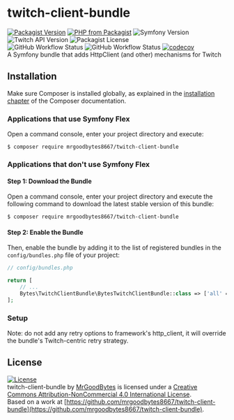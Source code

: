 # twitch-client-bundle
[![Packagist Version](https://img.shields.io/packagist/v/mrgoodbytes8667/twitch-client-bundle?logo=packagist&logoColor=FFF&style=flat)](https://packagist.org/packages/mrgoodbytes8667/twitch-client-bundle)
[![PHP from Packagist](https://img.shields.io/packagist/php-v/mrgoodbytes8667/twitch-client-bundle?logo=php&logoColor=FFF&style=flat)](https://packagist.org/packages/mrgoodbytes8667/twitch-client-bundle)
![Symfony Version](https://img.shields.io/endpoint?url=https%3A%2F%2Fshields.goodbytes.live%2Fshield%2Fsymfony%2F%255E5.2%2520%257C%2520%255E5.3&logoColor=FFF&style=flat)
![Twitch API Version](https://img.shields.io/badge/twitch-new-blue?logo=twitch&logoColor=FFF&style=flat)
![Packagist License](https://img.shields.io/packagist/l/mrgoodbytes8667/twitch-client-bundle?logo=creative-commons&logoColor=FFF&style=flat)  
![GitHub Workflow Status](https://img.shields.io/github/workflow/status/mrgoodbytes8667/twitch-client-bundle/release?label=stable&logo=github&logoColor=FFF&style=flat)
![GitHub Workflow Status](https://img.shields.io/github/workflow/status/mrgoodbytes8667/twitch-client-bundle/tests?logo=github&logoColor=FFF&style=flat)
[![codecov](https://img.shields.io/codecov/c/github/mrgoodbytes8667/twitch-client-bundle?logo=codecov&logoColor=FFF&style=flat)](https://codecov.io/gh/mrgoodbytes8667/twitch-client-bundle)  
A Symfony bundle that adds HttpClient (and other) mechanisms for Twitch

## Installation

Make sure Composer is installed globally, as explained in the
[installation chapter](https://getcomposer.org/doc/00-intro.md)
of the Composer documentation.

### Applications that use Symfony Flex

Open a command console, enter your project directory and execute:

```console
$ composer require mrgoodbytes8667/twitch-client-bundle
```

### Applications that don't use Symfony Flex

#### Step 1: Download the Bundle

Open a command console, enter your project directory and execute the
following command to download the latest stable version of this bundle:

```console
$ composer require mrgoodbytes8667/twitch-client-bundle
```

#### Step 2: Enable the Bundle

Then, enable the bundle by adding it to the list of registered bundles
in the `config/bundles.php` file of your project:

```php
// config/bundles.php

return [
    // ...
    Bytes\TwitchClientBundle\BytesTwitchClientBundle::class => ['all' => true],
];
```

### Setup
Note: do not add any retry options to framework's http_client, it will override the bundle's Twitch-centric retry strategy.

## License
[![License](https://i.creativecommons.org/l/by-nc/4.0/88x31.png)]("http://creativecommons.org/licenses/by-nc/4.0/)  
twitch-client-bundle by [MrGoodBytes](https://www.goodbytes.live) is licensed under a [Creative Commons Attribution-NonCommercial 4.0 International License](http://creativecommons.org/licenses/by-nc/4.0/).  
Based on a work at [https://github.com/mrgoodbytes8667/twitch-client-bundle](https://github.com/mrgoodbytes8667/twitch-client-bundle).
